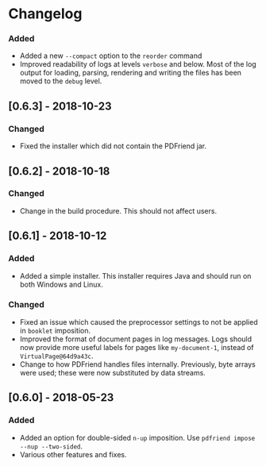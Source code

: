 # Changelog

### Added
- Added a new `--compact` option to the `reorder` command
- Improved readability of logs at levels `verbose` and below.
  Most of the log output for loading, parsing, rendering and writing the files
  has been moved to the `debug` level. 

## [0.6.3] - 2018-10-23
### Changed
- Fixed the installer which did not contain the PDFriend jar.

## [0.6.2] - 2018-10-18
### Changed
- Change in the build procedure. This should not affect users.

## [0.6.1] - 2018-10-12
### Added
- Added a simple installer. This installer requires Java and should run
  on both Windows and Linux.

### Changed
- Fixed an issue which caused the preprocessor settings to not be applied
  in `booklet` imposition.
- Improved the format of document pages in log messages. Logs should now
  provide more useful labels for pages like `my-document-1`, instead of
  `VirtualPage@64d9a43c`.
- Change to how PDFriend handles files internally. Previously, byte arrays
  were used; these were now substituted by data streams.

## [0.6.0] - 2018-05-23
### Added
- Added an option for double-sided `n-up` imposition.
  Use `pdfriend impose --nup --two-sided`.
- Various other features and fixes.
